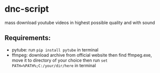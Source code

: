 # dnc-script
mass download youtube videos in highest possible quality and with sound

## Requirements:
- pytube: run `pip install pytube` in terminal
- ffmpeg: download archive from official website
   then find ffmpeg.exe, move it to directory of your choice
   then run `set PATH=%PATH%;C:/your/dir/here` in terminal
